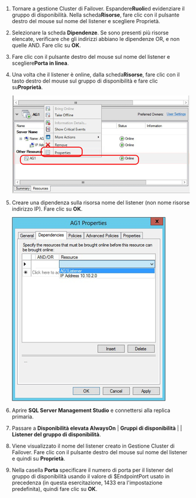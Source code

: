 1. Tornare a gestione Cluster di Failover. Espandere**Ruoli**ed evidenziare il gruppo di disponibilità. Nella scheda**Risorse**, fare clic con il pulsante destro del mouse sul nome del listener e scegliere Proprietà.
2. Selezionare la scheda **Dipendenze**. Se sono presenti più risorse elencate, verificare che gli indirizzi abbiano le dipendenze OR, e non quelle AND. Fare clic su **OK**.
3. Fare clic con il pulsante destro del mouse sul nome del listener e scegliere**Porta in linea**.
4. Una volta che il listener è online, dalla scheda**Risorse**, fare clic con il tasto destro del mouse sul gruppo di disponibilità e fare clic su**Proprietà**.
   
    ![Configurare la risorsa del gruppo di disponibilità](./media/virtual-machines-sql-server-configure-alwayson-availability-group-listener/IC678772.gif)
5. Creare una dipendenza sulla risorsa nome del listener (non nome risorse indirizzo IP). Fare clic su **OK**.
   
    ![Aggiungere dipendenza al nome del Listener](./media/virtual-machines-sql-server-configure-alwayson-availability-group-listener/IC678773.gif)
6. Aprire **SQL Server Management Studio** e connettersi alla replica primaria.
7. Passare a **Disponibilità elevata AlwaysOn** | **Gruppi di disponibilità** | **<AvailabilityGroupName>** | **Listener del gruppo di disponibilità**.
8. Viene visualizzato il nome del listener creato in Gestione Cluster di Failover. Fare clic con il pulsante destro del mouse sul nome del listener e quindi su **Proprietà**.
9. Nella casella **Porta** specificare il numero di porta per il listener del gruppo di disponibilità usando il valore di $EndpointPort usato in precedenza (in questa esercitazione, 1433 era l'impostazione predefinita), quindi fare clic su **OK**.

<!---HONumber=Oct15_HO3-->